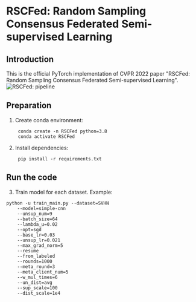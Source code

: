 # RSCFed: Random Sampling Consensus Federated Semi-supervised Learning

## Introduction

This is the official PyTorch implementation of CVPR 2022 paper "RSCFed: Random Sampling Consensus Federated Semi-supervised Learning".
![RSCFed: pipeline](https://github.com/XMed-Lab/RSCFed/blob/main/figure/pipeline_final.png)
## Preparation
1. Create conda environment:

		conda create -n RSCFed python=3.8
		conda activate RSCFed

2. Install dependencies:

		pip install -r requirements.txt

## Run the code
3. Train model for each dataset. Example:
```
python -u train_main.py --dataset=SVHN
	--model=simple-cnn
	--unsup_num=9
	--batch_size=64
	--lambda_u=0.02
	--opt=sgd 
	--base_lr=0.03 
	--unsup_lr=0.021
	--max_grad_norm=5 
	--resume 
	--from_labeled 
	--rounds=1000 
	--meta_round=3 
	--meta_client_num=5 
	--w_mul_times=6
	--un_dist=avg
	--sup_scale=100
	--dist_scale=1e4
```
